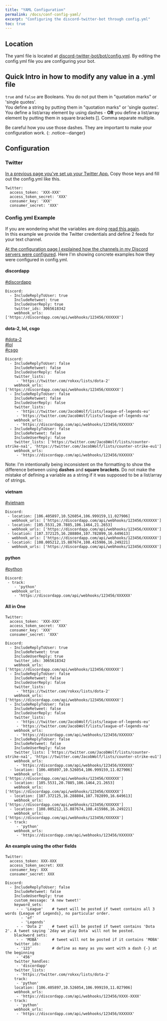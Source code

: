 ```yaml
---
title: "YAML Configuration"
permalink: /docs/conf-config-yaml/
excerpt: "Configuring the discord-twitter-bot through config.yml"
toc: true
---
```


## Location

The yaml file is located at [discord-twitter-bot/bot/config.yml](https://github.com/NNTin/discord-twitter-bot/blob/master/bot/main.yml).
By editing the config.yml file you are configuring your bot.  

## Quick Intro in how to modify any value in a .yml file

`true` and `false` are Booleans. You do not put them in "quotation marks" or 'single quotes'.  
You define a string by putting them in "quotation marks" or 'single quotes'.  
You define a list/array element by using dashes - **OR** you define a list/array element
by putting them in square brackets []. Comma separate multiple.

Be careful how you use those dashes. They are important to make your configuration work.
{: .notice--danger}

## Configuration
### Twitter

[In a previous page you've set up your Twitter App.](/discord-twitter-bot/docs/configuration/#getting-twitter-api-credentials)
Copy those keys and fill out the config.yml like this.

```
Twitter:
  access_token: 'XXX-XXX'
  access_token_secret: 'XXX'
  consumer_key: 'XXX'
  consumer_secret: 'XXX'
```

### Config.yml Example

If you are wondering what the variables are doing [read this again](http://localhost:4000/discord-twitter-bot/docs/configuration/#explanation-of-the-variables).  
In this example we provide the Twitter credentials and define 2 feeds for your text channel.  

[At the configuration page I explained how the channels in my Discord servers were configured](/discord-twitter-bot/docs/configuration/).
Here I'm showing concrete examples how they were configured in config.yml.

#### discordapp

[#discordapp](https://discordapp.com/channels/295528852518731786/557231331658956831/)

```
Discord:
  - IncludeReplyToUser: true
    IncludeRetweet: true
    IncludeUserReply: true
    twitter_ids: 3065618342
    webhook_urls: ['https://discordapp.com/api/webhooks/123456/XXXXXX']
```

#### dota-2, lol, csgo

[#dota-2](https://discordapp.com/channels/295528852518731786/557231354316718080)  
[#lol](https://discordapp.com/channels/295528852518731786/557231372499025922)  
[#csgo](https://discordapp.com/channels/295528852518731786/557231389540352000)

```
Discord:
  - IncludeReplyToUser: false
    IncludeRetweet: false
    IncludeUserReply: false
    twitter_lists:
     - 'https://twitter.com/rokxx/lists/dota-2'
    webhook_urls: ['https://discordapp.com/api/webhooks/123456/XXXXXX']
  - IncludeReplyToUser: false
    IncludeRetweet: false
    IncludeUserReply: false
    twitter_lists:
     - 'https://twitter.com/JacobWolf/lists/league-of-legends-eu'
     - 'https://twitter.com/JacobWolf/lists/league-of-legends-na'
    webhook_urls:
     - 'https://discordapp.com/api/webhooks/123456/XXXXXX'
  - IncludeReplyToUser: false
    IncludeRetweet: false
    IncludeUserReply: false
    twitter_lists: ['https://twitter.com/JacobWolf/lists/counter-strike-na1', 'https://twitter.com/JacobWolf/lists/counter-strike-eu1']
    webhook_urls:
     - 'https://discordapp.com/api/webhooks/123456/XXXXXX'
```

Note: I'm intentionally being inconsistent on the formatting to show the difference between using **dashes** and **square brackets**.
Do not make the mistake of defining a variable as a string if it was supposed to be a list/array of strings.

#### vietnam

[#vietnam](https://discordapp.com/channels/295528852518731786/557231418346962957)

```
Discord:
 - location: [106.405897,10.526054,106.999159,11.027906]
   webhook_urls: ['https://discordapp.com/api/webhooks/123456/XXXXXX']
 - location: [105.5531,20.7885,106.1464,21.2653]
   webhook_urls: ['https://discordapp.com/api/webhooks/123456/XXXXXX']
 - location: [107.372125,16.288804,107.782899,16.649613]
   webhook_urls: ['https://discordapp.com/api/webhooks/123456/XXXXXX']
 - location: [108.005212,15.887674,108.415986,16.249221]
   webhook_urls: ['https://discordapp.com/api/webhooks/123456/XXXXXX']
```

#### python

[#python](https://discordapp.com/channels/295528852518731786/557231451020722186)

```
Discord:
 - track:
    - 'python'
   webhook_urls:
    - 'https://discordapp.com/api/webhooks/123456/XXXXXX'
```

#### All in One

```
Twitter:
  access_token: 'XXX-XXX'
  access_token_secret: 'XXX'
  consumer_key: 'XXX'
  consumer_secret: 'XXX'

Discord:
  - IncludeReplyToUser: true
    IncludeRetweet: true
    IncludeUserReply: true
    twitter_ids: 3065618342
    webhook_urls: ['https://discordapp.com/api/webhooks/123456/XXXXXX']
  - IncludeReplyToUser: false
    IncludeRetweet: false
    IncludeUserReply: false
    twitter_lists:
     - 'https://twitter.com/rokxx/lists/dota-2'
    webhook_urls: ['https://discordapp.com/api/webhooks/123456/XXXXXX']
  - IncludeReplyToUser: false
    IncludeRetweet: false
    IncludeUserReply: false
    twitter_lists:
     - 'https://twitter.com/JacobWolf/lists/league-of-legends-eu'
     - 'https://twitter.com/JacobWolf/lists/league-of-legends-na'
    webhook_urls:
     - 'https://discordapp.com/api/webhooks/123456/XXXXXX'
  - IncludeReplyToUser: false
    IncludeRetweet: false
    IncludeUserReply: false
    twitter_lists: ['https://twitter.com/JacobWolf/lists/counter-strike-na1', 'https://twitter.com/JacobWolf/lists/counter-strike-eu1']
    webhook_urls:
     - 'https://discordapp.com/api/webhooks/123456/XXXXXX'
  - location: [106.405897,10.526054,106.999159,11.027906]
    webhook_urls: ['https://discordapp.com/api/webhooks/123456/XXXXXX']
  - location: [105.5531,20.7885,106.1464,21.2653]
    webhook_urls: ['https://discordapp.com/api/webhooks/123456/XXXXXX']
  - location: [107.372125,16.288804,107.782899,16.649613]
    webhook_urls: ['https://discordapp.com/api/webhooks/123456/XXXXXX']
  - location: [108.005212,15.887674,108.415986,16.249221]
    webhook_urls: ['https://discordapp.com/api/webhooks/123456/XXXXXX']
  - track:
     - 'python'
    webhook_urls:
     - 'https://discordapp.com/api/webhooks/123456/XXXXXX'
```

#### An example using the other fields

```
Twitter:
  access_token: XXX-XXX
  access_token_secret: XXX
  consumer_key: XXX
  consumer_secret: XXX

Discord:
  - IncludeReplyToUser: false
    IncludeRetweet: false
    IncludeUserReply: true
    custom_message: 'A new tweet!'
    keyword_sets:
     - - 'League'    # tweet will be posted if tweet contains all 3 words {League of Legends}, no particular order.
       - 'of'
       - 'Legends'
     - - 'Dota 2'    # tweet will be posted if tweet contains 'Dota 2'. A tweet saying `2day we play Dota` will not be posted.
    blackword_sets:
     - - 'MOBA'      # tweet will not be posted if it contains 'MOBA'
    twitter_ids:
     - '123'         # define as many as you want with a dash {-} at the beginning
     - '456'
    twitter_handles:
     - 'discordapp'
    twitter_lists:
     - 'https://twitter.com/rokxx/lists/dota-2'
    track:
     - 'python'
    location: [106.405897,10.526054,106.999159,11.027906]
    webhook_urls:
     - 'https://discordapp.com/api/webhooks/123456/XXXX-XXXX'
  - track:
     - 'python'
    webhook_urls:
     - 'https://discordapp.com/api/webhooks/123456/XXXXXX'
```
